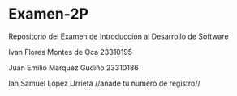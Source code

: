 # Examen-2P
Repositorio del Examen de Introducción al Desarrollo de Software

Ivan Flores Montes de Oca 23310195

Juan Emilio Marquez Gudiño  23310186

Ian Samuel López Urrieta //añade tu numero de registro//

